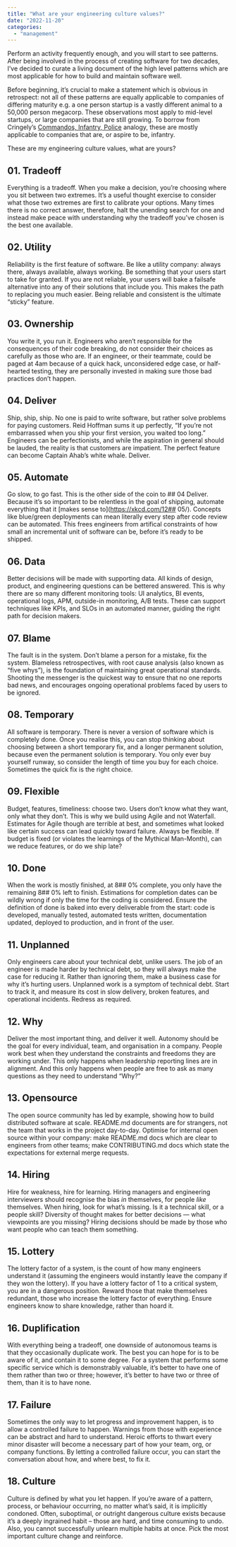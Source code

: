 ```yaml
---
title: "What are your engineering culture values?"
date: "2022-11-20"
categories: 
  - "management"
---
```



Perform an activity frequently enough, and you will start to see patterns. After being involved in the process of creating software for two decades, I’ve decided to curate a living document of the high level patterns which are most applicable for how to build and maintain software well.

Before beginning, it’s crucial to make a statement which is obvious in retrospect: not all of these patterns are equally applicable to companies of differing maturity e.g. a one person startup is a vastly different animal to a 50,000 person megacorp. These observations most apply to mid-level startups, or large companies that are still growing. To borrow from Cringely’s [Commandos, Infantry, Police](https://blog.codinghorror.com/commandos-infantry-and-police/) analogy, these are mostly applicable to companies that are, or aspire to be, infantry.

These are my engineering culture values, what are yours?

## 01. Tradeoff

Everything is a tradeoff. When you make a decision, you’re choosing where you sit between two extremes. It’s a useful thought exercise to consider what those two extremes are first to calibrate your options. Many times there is no correct answer, therefore, halt the unending search for one and instead make peace with understanding why the tradeoff you’ve chosen is the best one available.

## 02. Utility

Reliability is the first feature of software. Be like a utility company: always there, always available, always working. Be something that your users start to take for granted. If you are not reliable, your users will bake a failsafe alternative into any of their solutions that include you. This makes the path to replacing you much easier. Being reliable and consistent is the ultimate “sticky” feature.

## 03. Ownership

You write it, you run it. Engineers who aren’t responsible for the consequences of their code breaking, do not consider their choices as carefully as those who are. If an engineer, or their teammate, could be paged at 4am because of a quick hack, unconsidered edge case, or half-hearted testing, they are personally invested in making sure those bad practices don’t happen.

## 04. Deliver

Ship, ship, ship. No one is paid to write software, but rather solve problems for paying customers. Reid Hoffman sums it up perfectly, “If you’re not embarrassed when you ship your first version, you waited too long.” Engineers can be perfectionists, and while the aspiration in general should be lauded, the reality is that customers are impatient. The perfect feature can become Captain Ahab’s white whale. Deliver.

## 05. Automate

Go slow, to go fast. This is the other side of the coin to ## 04 Deliver. Because it’s so important to be relentless in the goal of shipping, automate everything that it [makes sense to](https://xkcd.com/12## 05/). Concepts like blue/green deployments can mean literally every step after code review can be automated. This frees engineers from artifical constraints of how small an incremental unit of software can be, before it’s ready to be shipped.

## 06. Data

Better decisions will be made with supporting data. All kinds of design, product, and engineering questions can be bettered answered. This is why there are so many different monitoring tools: UI analytics, BI events, operational logs, APM, outside-in monitoring, A/B tests. These can support techniques like KPIs, and SLOs in an automated manner, guiding the right path for decision makers.

## 07. Blame

The fault is in the system. Don’t blame a person for a mistake, fix the system. Blameless retrospectives, with root cause analysis (also known as “five whys”), is the foundation of maintaining great operational standards. Shooting the messenger is the quickest way to ensure that no one reports bad news, and encourages ongoing operational problems faced by users to be ignored.

## 08. Temporary

All software is temporary. There is never a version of software which is completely done. Once you realise this, you can stop thinking about choosing between a short temporary fix, and a longer permanent solution, because even the permanent solution is temporary. You only ever buy yourself runway, so consider the length of time you buy for each choice. Sometimes the quick fix is the right choice.

## 09. Flexible

Budget, features, timeliness: choose two. Users don’t know what they want, only what they don’t. This is why we build using Agile and not Waterfall. Estimates for Agile though are terrible at best, and sometimes what looked like certain success can lead quickly toward failure. Always be flexible. If budget is fixed (or violates the learnings of the Mythical Man-Month), can we reduce features, or do we ship late?

## 10. Done

When the work is mostly finished, at 8## 0% complete, you only have the remaining 8## 0% left to finish. Estimations for completion dates can be wildly wrong if only the time for the coding is considered. Ensure the definition of done is baked into every deliverable from the start: code is developed, manually tested, automated tests written, documentation updated, deployed to production, and in front of the user.

## 11. Unplanned

Only engineers care about your technical debt, unlike users. The job of an engineer is made harder by technical debt, so they will always make the case for reducing it. Rather than ignoring them, make a business case for why it’s hurting users. Unplanned work is a symptom of technical debt. Start to track it, and measure its cost in slow delivery, broken features, and operational incidents. Redress as required.

## 12. Why

Deliver the most important thing, and deliver it well. Autonomy should be the goal for every individual, team, and organisation in a company. People work best when they understand the constraints and freedoms they are working under. This only happens when leadership reporting lines are in alignment. And this only happens when people are free to ask as many questions as they need to understand “Why?”

## 13. Opensource

The open source community has led by example, showing how to build distributed software at scale. README.md documents are for strangers, not the team that works in the project day-to-day. Optimise for internal open source within your company: make README.md docs which are clear to engineers from other teams; make CONTRIBUTING.md docs which state the expectations for external merge requests.

## 14. Hiring

Hire for weakness, hire for learning. Hiring managers and engineering interviewers should recognise the bias *in* themselves, for people *like* themselves. When hiring, look for what’s missing. Is it a technical skill, or a people skill? Diversity of thought makes for better decisions — what viewpoints are you missing? Hiring decisions should be made by those who want people who can teach them something.

## 15. Lottery

The lottery factor of a system, is the count of how many engineers understand it (assuming the engineers would instantly leave the company if they won the lottery). If you have a lottery factor of 1 to a critical system, you are in a dangerous position. Reward those that make themselves redundant, those who increase the lottery factor of everything. Ensure engineers know to share knowledge, rather than hoard it.

## 16. Duplification

With everything being a tradeoff, one downside of autonomous teams is that they occasionally duplicate work. The best you can hope for is to be aware of it, and contain it to some degree. For a system that performs some specific service which is demonstrably valuable, it’s better to have one of them rather than two or three; however, it’s better to have two or three of them, than it is to have none.

## 17. Failure

Sometimes the only way to let progress and improvement happen, is to allow a controlled failure to happen. Warnings from those with experience can be abstract and hard to understand. Heroic efforts to thwart every minor disaster will become a necessary part of how your team, org, or company functions. By letting a controlled failure occur, you can start the conversation about how, and where best, to fix it.

## 18. Culture

Culture is defined by what you let happen. If you’re aware of a pattern, process, or behaviour occurring, no matter what’s said, it is implicitly condoned. Often, suboptimal, or outright dangerous culture exists because it’s a deeply ingrained habit – those are hard, and time consuming to undo. Also, you cannot successfully unlearn multiple habits at once. Pick the most important culture change and reinforce.